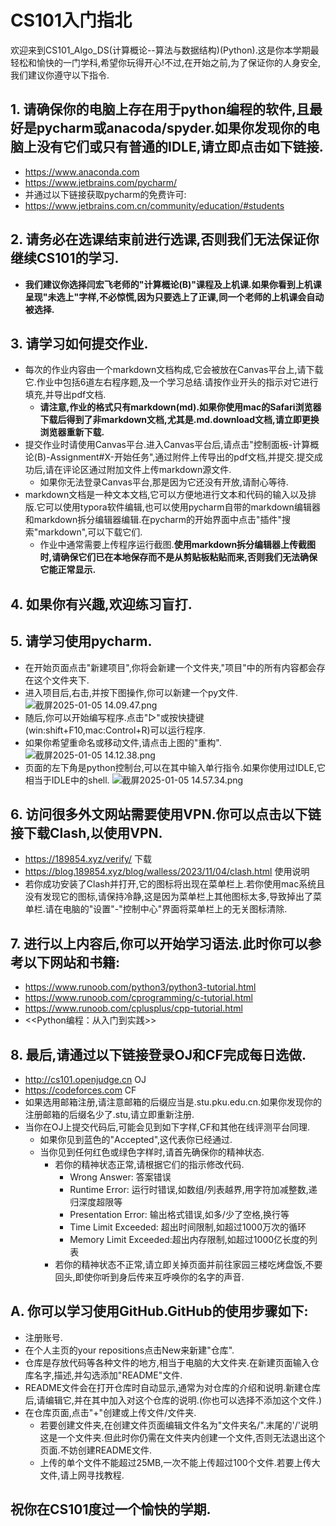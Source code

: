 # CS101入门指北

欢迎来到CS101_Algo_DS(计算概论--算法与数据结构)(Python).这是你本学期最轻松和愉快的一门学科,希望你玩得开心!不过,在开始之前,为了保证你的人身安全,我们建议你遵守以下指令.

## 1. 请确保你的电脑上存在用于python编程的软件,且最好是pycharm或anacoda/spyder.如果你发现你的电脑上没有它们或只有普通的IDLE,请立即点击如下链接.

* https://www.anaconda.com
* https://www.jetbrains.com/pycharm/
* 并通过以下链接获取pycharm的免费许可:
* https://www.jetbrains.com.cn/community/education/#students

## 2. 请务必在选课结束前进行选课,否则我们无法保证你继续CS101的学习.

* **我们建议你选择闫宏飞老师的"计算概论(B)"课程及上机课.如果你看到上机课呈现"未选上"字样,不必惊慌,因为只要选上了正课,同一个老师的上机课会自动被选择.**

## 3. 请学习如何提交作业.

* 每次的作业内容由一个markdown文档构成,它会被放在Canvas平台上,请下载它.作业中包括6道左右程序题,及一个学习总结.请按作业开头的指示对它进行填充,并导出pdf文档.
  * **请注意,作业的格式只有markdown(md).如果你使用mac的Safari浏览器下载后得到了非markdown文档,尤其是.md.download文档,请立即更换浏览器重新下载.**
* 提交作业时请使用Canvas平台.进入Canvas平台后,请点击"控制面板-计算概论(B)-Assignment#X-开始任务",通过附件上传导出的pdf文档,并提交.提交成功后,请在评论区通过附加文件上传markdown源文件.
  * 如果你无法登录Canvas平台,那是因为它还没有开放,请耐心等待.
* markdown文档是一种文本文档,它可以方便地进行文本和代码的输入以及排版.它可以使用typora软件编辑,也可以使用pycharm自带的markdown编辑器和markdown拆分编辑器编辑.在pycharm的开始界面中点击"插件"搜索"markdown",可以下载它们.
  * 作业中通常需要上传程序运行截图.**使用markdown拆分编辑器上传截图时,请确保它们已在本地保存而不是从剪贴板粘贴而来,否则我们无法确保它能正常显示.**

## 4. 如果你有兴趣,欢迎练习盲打.

## 5. 请学习使用pycharm.

* 在开始页面点击"新建项目",你将会新建一个文件夹,"项目"中的所有内容都会存在这个文件夹下.
* 进入项目后,右击,并按下图操作,你可以新建一个py文件.
  ![截屏2025-01-05 14.09.47.png](../../../Pictures/%E6%88%AA%E5%B1%8F/%E6%88%AA%E5%B1%8F2025-01-05%2014.09.47.png)
* 随后,你可以开始编写程序.点击"▷"或按快捷键(win:shift+F10,mac:Control+R)可以运行程序.
* 如果你希望重命名或移动文件,请点击上图的"重构".
  ![截屏2025-01-05 14.12.38.png](../../../../../var/folders/qp/m6q152dj0lq6k8v7bj3xs9br0000gn/T/TemporaryItems/NSIRD_screencaptureui_0I2NAY/%E6%88%AA%E5%B1%8F2025-01-05%2014.12.38.png)
* 页面的左下角是python控制台,可以在其中输入单行指令.如果你使用过IDLE,它相当于IDLE中的shell.
  ![截屏2025-01-05 14.57.34.png](../../../Pictures/%E6%88%AA%E5%B1%8F/%E6%88%AA%E5%B1%8F2025-01-05%2014.57.34.png)

## 6. 访问很多外文网站需要使用VPN.你可以点击以下链接下载Clash,以使用VPN.

* https://189854.xyz/verify/ 下载
* https://blog.189854.xyz/blog/walless/2023/11/04/clash.html 使用说明
* 若你成功安装了Clash并打开,它的图标将出现在菜单栏上.若你使用mac系统且没有发现它的图标,请保持冷静,这是因为菜单栏上其他图标太多,导致掉出了菜单栏.请在电脑的"设置"-"控制中心"界面将菜单栏上的无关图标清除.

## 7. 进行以上内容后,你可以开始学习语法.此时你可以参考以下网站和书籍:

* https://www.runoob.com/python3/python3-tutorial.html
* https://www.runoob.com/cprogramming/c-tutorial.html
* https://www.runoob.com/cplusplus/cpp-tutorial.html
* <<Python编程：从入门到实践>>

## 8. 最后,请通过以下链接登录OJ和CF完成每日选做.

* http://cs101.openjudge.cn OJ
* https://codeforces.com CF
* 如果选用邮箱注册,请注意邮箱的后缀应当是.stu.pku.edu.cn.如果你发现你的注册邮箱的后缀名少了.stu,请立即重新注册.
* 当你在OJ上提交代码后,可能会见到如下字样,CF和其他在线评测平台同理.
  * 如果你见到蓝色的"Accepted",这代表你已经通过.
  * 当你见到任何红色或绿色字样时,请首先确保你的精神状态.
    * 若你的精神状态正常,请根据它们的指示修改代码.
      * Wrong Answer: 答案错误
      * Runtime Error: 运行时错误,如数组/列表越界,用字符加减整数,递归深度超限等
      * Presentation Error: 输出格式错误,如多/少了空格,换行等
      * Time Limit Exceeded: 超出时间限制,如超过1000万次的循环
      * Memory Limit Exceeded:超出内存限制,如超过1000亿长度的列表
    * 若你的精神状态不正常,请立即关掉页面并前往家园三楼吃烤盘饭,不要回头,即使你听到身后传来互呼唤你的名字的声音.
## A. 你可以学习使用GitHub.GitHub的使用步骤如下:
* 注册账号.
* 在个人主页的your repositions点击New来新建"仓库".
* 仓库是存放代码等各种文件的地方,相当于电脑的大文件夹.在新建页面输入仓库名字,描述,并勾选添加"README"文件.
* README文件会在打开仓库时自动显示,通常为对仓库的介绍和说明.新建仓库后,请编辑它,并在其中加入对这个仓库的说明.(你也可以选择不添加这个文件.)
* 在仓库页面,点击"+"创建或上传文件/文件夹.
  * 若要创建文件夹,在创建文件页面编辑文件名为"文件夹名/".末尾的'/'说明这是一个文件夹.但此时你仍需在文件夹内创建一个文件,否则无法退出这个页面.不妨创建README文件.
  * 上传的单个文件不能超过25MB,一次不能上传超过100个文件.若要上传大文件,请上网寻找教程.
## **祝你在CS101度过一个愉快的学期.**
